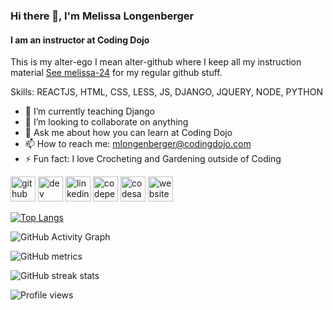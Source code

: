 ### Hi there 👋, I'm Melissa Longenberger
#### I am an instructor at Coding Dojo
This is my alter-ego I mean alter-github where I keep all my instruction material [See melissa-24](https://github.com/melissa-24) for my regular github stuff.

Skills: REACTJS, HTML, CSS, LESS, JS, DJANGO, JQUERY, NODE, PYTHON

- 🔭 I’m currently teaching Django 
- 👯 I’m looking to collaborate on anything 
- 💬 Ask me about how you can learn at Coding Dojo 
- 📫 How to reach me: mlongenberger@codingdojo.com 
- ⚡ Fun fact: I love Crocheting and Gardening outside of Coding 


[<img src='https://cdn.jsdelivr.net/npm/simple-icons@3.0.1/icons/github.svg' alt='github' height='40'>](https://github.com/dojo24)  [<img src='https://cdn.jsdelivr.net/npm/simple-icons@3.0.1/icons/dev-dot-to.svg' alt='dev' height='40'>](https://dev.to/melissa24)  [<img src='https://cdn.jsdelivr.net/npm/simple-icons@3.0.1/icons/linkedin.svg' alt='linkedin' height='40'>](https://www.linkedin.com/in/melissa-longenberger/)  [<img src='https://cdn.jsdelivr.net/npm/simple-icons@3.0.1/icons/codepen.svg' alt='codepen' height='40'>](https://codepen.io/WolfsVeteran)  [<img src='https://cdn.jsdelivr.net/npm/simple-icons@3.0.1/icons/codesandbox.svg' alt='codesandbox' height='40'>](https://codesandbox.io/u/melissa-24)  [<img src='https://cdn.jsdelivr.net/npm/simple-icons@3.0.1/icons/icloud.svg' alt='website' height='40'>](https://melissa-longenberger.com)  

[![Top Langs](https://github-readme-stats.vercel.app/api/top-langs/?username=dojo24)](https://github.com/anuraghazra/github-readme-stats)

![GitHub Activity Graph](https://activity-graph.herokuapp.com/graph?username=dojo24) 

![GitHub metrics](https://metrics.lecoq.io/dojo24)  

![GitHub streak stats](https://github-readme-streak-stats.herokuapp.com/?user=dojo24)  

![Profile views](https://gpvc.arturio.dev/dojo24)  
